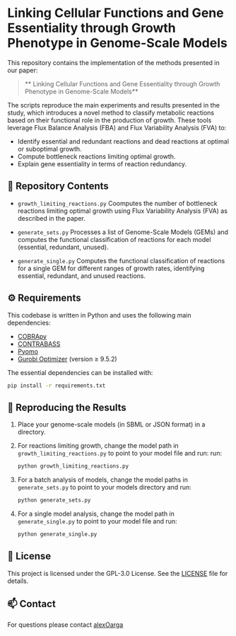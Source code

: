 # Linking Cellular Functions and Gene Essentiality through Growth Phenotype in Genome-Scale Models


This repository contains the implementation of the methods presented in our paper:

> ** Linking Cellular Functions and Gene Essentiality through Growth Phenotype in Genome-Scale Models**

The scripts reproduce the main experiments and results presented in the study, which introduces a novel method to classify metabolic reactions based on their functional role in the production of growth. These tools leverage Flux Balance Analysis (FBA) and Flux Variability Analysis (FVA) to:

- Identify essential and redundant reactions and dead reactions at optimal or suboptimal growth.
- Compute bottleneck reactions limiting optimal growth.
- Explain gene essentiality in terms of reaction redundancy.

## 📁 Repository Contents

- ```growth_limiting_reactions.py```
Coomputes the number of bottleneck reactions limiting optimal growth 
using Flux Variability Analysis (FVA) as described in the paper.

- ```generate_sets.py```
Processes a list of Genome-Scale Models (GEMs) and computes the functional classification of reactions for each model (essential, redundant, unused).

- ```generate_single.py```
Computes the functional classification of reactions for a single GEM
for different ranges of growth rates, identifying essential, redundant, and unused reactions.

## ⚙️ Requirements

This codebase is written in Python and uses the following main dependencies:

- [COBRApy](https://opencobra.github.io/cobrapy/)
- [CONTRABASS](https://github.com/openCONTRABASS/CONTRABASS)
- [Pyomo](https://www.pyomo.org/)
- [Gurobi Optimizer](https://www.gurobi.com/) (version ≥ 9.5.2)

The essential dependencies can be installed with:
```bash
pip install -r requirements.txt
```

## 🧪 Reproducing the Results

1. Place your genome-scale models (in SBML or JSON format) in a directory.

2. For reactions limiting growth,
change the model path in `growth_limiting_reactions.py` to point to your model file and run:
 run:
    ```bash
    python growth_limiting_reactions.py
    ```
3. For a batch analysis of models,
change the model paths in `generate_sets.py` to point to your models directory and run:
    ```bash
    python generate_sets.py
    ```

4. For a single model analysis,
change the model path in `generate_single.py` to point to your model file and run:
    ```bash
    python generate_single.py
    ```

## 📄 License

This project is licensed under the GPL-3.0 License. See the [LICENSE](LICENSE) file for details.

## 📫 Contact

For questions please contact [alexOarga](https://github.com/alexOarga)